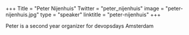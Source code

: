 +++
Title = "Peter Nijenhuis"
Twitter = "peter_nijenhuis"
image = "peter-nijenhuis.jpg"
type = "speaker"
linktitle = "peter-nijenhuis"
+++

Peter is a second year organizer for devopsdays Amsterdam
